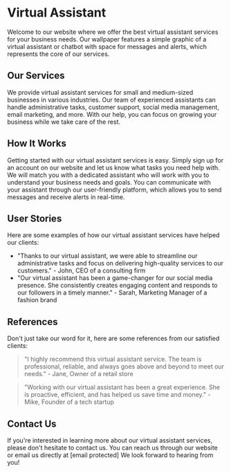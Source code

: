 <!--font:Creepster-->

# Virtual Assistant

Welcome to our website where we offer the best virtual assistant services for your business needs. Our wallpaper features a simple graphic of a virtual assistant or chatbot with space for messages and alerts, which represents the core of our services.

## Our Services

We provide virtual assistant services for small and medium-sized businesses in various industries. Our team of experienced assistants can handle administrative tasks, customer support, social media management, email marketing, and more. With our help, you can focus on growing your business while we take care of the rest.

## How It Works

Getting started with our virtual assistant services is easy. Simply sign up for an account on our website and let us know what tasks you need help with. We will match you with a dedicated assistant who will work with you to understand your business needs and goals. You can communicate with your assistant through our user-friendly platform, which allows you to send messages and receive alerts in real-time.

## User Stories

Here are some examples of how our virtual assistant services have helped our clients:

- "Thanks to our virtual assistant, we were able to streamline our administrative tasks and focus on delivering high-quality services to our customers." - John, CEO of a consulting firm
- "Our virtual assistant has been a game-changer for our social media presence. She consistently creates engaging content and responds to our followers in a timely manner." - Sarah, Marketing Manager of a fashion brand

## References

Don't just take our word for it, here are some references from our satisfied clients:

> "I highly recommend this virtual assistant service. The team is professional, reliable, and always goes above and beyond to meet our needs." - Jane, Owner of a retail store

> "Working with our virtual assistant has been a great experience. She is proactive, efficient, and has helped us save time and money." - Mike, Founder of a tech startup

## Contact Us

If you're interested in learning more about our virtual assistant services, please don't hesitate to contact us. You can reach us through our website or email us directly at [email protected] We look forward to hearing from you!

<!--

Write me content for website with wallpaper which alt text is:

"A wallpaper with a simple graphic of a virtual assistant or chatbot, with space for messages and alerts."

The name/title of the page should not be 1:1 copy of the alt text but rather a real content of the website which is using this wallpaper.

- Use markdown format 
- Start with heading
- Heading should be short and concise
- The content should look like a real website 
- The website should not be about the wallpaper, wallpaper is just a related background
- Heading should be contain work "wallpaper" or "background"
- Include real sections like references, contact, user stories, etc. use things relevant to the page purpose.
- Feel free to use structure like headings, bullets, numbering, blockquotes, paragraphs, horizontal lines, etc.
- You can use formatting like bold or _italic_
- You can include UTF-8 emojis
- Links should be only #hash anchors (and you can refer to the document itself)
- Do not include images


---


# Virtual Assistant for Your Business

Welcome to our website where we offer the best virtual assistant services for your business needs. Our wallpaper features a simple graphic of a virtual assistant or chatbot with space for messages and alerts, which represents the core of our services.

## Our Services

We provide virtual assistant services for small and medium-sized businesses in various industries. Our team of experienced assistants can handle administrative tasks, customer support, social media management, email marketing, and more. With our help, you can focus on growing your business while we take care of the rest.

## How It Works

Getting started with our virtual assistant services is easy. Simply sign up for an account on our website and let us know what tasks you need help with. We will match you with a dedicated assistant who will work with you to understand your business needs and goals. You can communicate with your assistant through our user-friendly platform, which allows you to send messages and receive alerts in real-time.

## User Stories

Here are some examples of how our virtual assistant services have helped our clients:

- "Thanks to our virtual assistant, we were able to streamline our administrative tasks and focus on delivering high-quality services to our customers." - John, CEO of a consulting firm
- "Our virtual assistant has been a game-changer for our social media presence. She consistently creates engaging content and responds to our followers in a timely manner." - Sarah, Marketing Manager of a fashion brand

## References

Don't just take our word for it, here are some references from our satisfied clients:

> "I highly recommend this virtual assistant service. The team is professional, reliable, and always goes above and beyond to meet our needs." - Jane, Owner of a retail store

> "Working with our virtual assistant has been a great experience. She is proactive, efficient, and has helped us save time and money." - Mike, Founder of a tech startup

## Contact Us

If you're interested in learning more about our virtual assistant services, please don't hesitate to contact us. You can reach us through our website or email us directly at [email protected] We look forward to hearing from you!

-->
